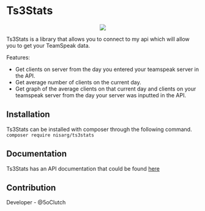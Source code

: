 # Ts3Stats

<p align="center"><a href="https://travis-ci.org/5oClutch/tsstats"><img src="https://travis-ci.org/5oClutch/tsstats.svg?branch=master"></a></p>

Ts3Stats is a library that allows you to connect to my api which will allow you to get your TeamSpeak data.

Features:
- Get clients on server from the day you entered your teamspeak server in the API.
- Get average number of clients on the current day.
- Get graph of the average clients on that current day and clients on your teamspeak server from the day your server was inputted in the API.

## Installation
Ts3Stats can be installed with composer through the following command.
`composer require nisarg/ts3stats`

## Documentation
Ts3Stats has an API documentation that could be found [here](https://5oclutch.github.io/tsstats/api/)

## Contribution
Developer - @5oClutch
